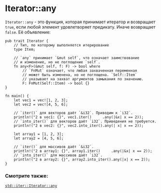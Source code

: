 # Iterator::any

`Iterator::any` - это функция, которая принимает итератор и возвращает `true`,
если любой элемент удовлетворяет предикату. Иначе возвращает `false`. Её
объявление:

```rust,ignore
pub trait Iterator {
    // Тип, по которому выполняется итерирование
    type Item;

    // `any` принимает `&mut self`, что означает заимствование
    // и изменение, но не поглощение `self`.
    fn any<F>(&mut self, f: F) -> bool where
        // `FnMut` означает, что любая захваченная переменная
        // может быть изменена, но не поглощена. `Self::Item`
        // указывает на захват аргументов замыкания по значению.
        F: FnMut(Self::Item) -> bool {}
}
```

```rust,editable
fn main() {
    let vec1 = vec![1, 2, 3];
    let vec2 = vec![4, 5, 6];

    // `iter()` для векторов даёт `&i32`. Приводим к `i32`.
    println!("2 в vec1: {}", vec1.iter()     .any(|&x| x == 2));
    // `into_iter()` для векторов даёт `i32`. Приведения не требуется.
    println!("2 в vec2: {}", vec2.into_iter().any(| x| x == 2));

    let array1 = [1, 2, 3];
    let array2 = [4, 5, 6];

    // `iter()` для массивов даёт `&i32`.
    println!("2 в array1: {}", array1.iter()     .any(|&x| x == 2));
    // `into_iter()` для массивов даёт `i32`.
    println!("2 в array2: {}", array2.into_iter().any(|x| x == 2));
}
```

### Смотрите также:

[`std::iter::Iterator::any`][any]

[any]: https://doc.rust-lang.org/std/iter/trait.Iterator.html#method.any

